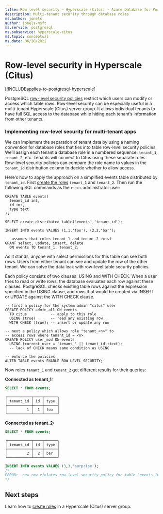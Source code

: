 ```yaml
---
title: Row level security – Hyperscale (Citus) - Azure Database for PostgreSQL
description: Multi-tenant security through database roles
ms.author: jonels
author: jonels-msft
ms.service: postgresql
ms.subservice: hyperscale-citus
ms.topic: conceptual
ms.date: 06/28/2022
---
```


# Row-level security in Hyperscale (Citus)

[!INCLUDE[applies-to-postgresql-hyperscale](../includes/applies-to-postgresql-hyperscale.md)]

PostgreSQL [row-level security
policies](https://www.postgresql.org/docs/current/ddl-rowsecurity.html)
restrict which users can modify or access which table rows. Row-level security
can be especially useful in a multi-tenant Hyperscale (Citus) server group. It
allows individual tenants to have full SQL access to the database while hiding
each tenant’s information from other tenants.

### Implementing row-level security for multi-tenant apps

We can implement the separation of tenant data by using a naming convention for
database roles that ties into table row-level security policies. We’ll assign
each tenant a database role in a numbered sequence: `tenant_1`, `tenant_2`,
etc. Tenants will connect to Citus using these separate roles. Row-level
security policies can compare the role name to values in the `tenant_id`
distribution column to decide whether to allow access.

Here's how to apply the approach on a simplified events table distributed by
`tenant_id`. First [create the roles](howto-create-users.md) `tenant_1` and
`tenant_2`. Then run the following SQL commands as the `citus` administrator
user:

```postgresql
CREATE TABLE events(
  tenant_id int,
  id int,
  type text
);

SELECT create_distributed_table('events','tenant_id');

INSERT INTO events VALUES (1,1,'foo'), (2,2,'bar');

-- assumes that roles tenant_1 and tenant_2 exist
GRANT select, update, insert, delete
  ON events TO tenant_1, tenant_2;
```

As it stands, anyone with select permissions for this table can see both rows.
Users from either tenant can see and update the row of the other tenant. We can
solve the data leak with row-level table security policies.

Each policy consists of two clauses: USING and WITH CHECK. When a user tries to
read or write rows, the database evaluates each row against these clauses.
PostgreSQL checks existing table rows against the expression specified in the
USING clause, and rows that would be created via INSERT or UPDATE against the
WITH CHECK clause.

```postgresql
-- first a policy for the system admin "citus" user
CREATE POLICY admin_all ON events
  TO citus           -- apply to this role
  USING (true)       -- read any existing row
  WITH CHECK (true); -- insert or update any row

-- next a policy which allows role "tenant_<n>" to
-- access rows where tenant_id = <n>
CREATE POLICY user_mod ON events
  USING (current_user = 'tenant_' || tenant_id::text);
  -- lack of CHECK means same condition as USING

-- enforce the policies
ALTER TABLE events ENABLE ROW LEVEL SECURITY;
```

Now roles `tenant_1` and `tenant_2` get different results for their queries:

**Connected as tenant_1:**

```sql
SELECT * FROM events;
```
```
┌───────────┬────┬──────┐
│ tenant_id │ id │ type │
├───────────┼────┼──────┤
│         1 │  1 │ foo  │
└───────────┴────┴──────┘
```

**Connected as tenant_2:**

```sql
SELECT * FROM events;
```
```
┌───────────┬────┬──────┐
│ tenant_id │ id │ type │
├───────────┼────┼──────┤
│         2 │  2 │ bar  │
└───────────┴────┴──────┘
```
```sql
INSERT INTO events VALUES (3,3,'surprise');
/*
ERROR:  new row violates row-level security policy for table "events_102055"
*/
```

## Next steps

Learn how to [create roles](howto-create-users.md) in a Hyperscale (Citus)
server group.
